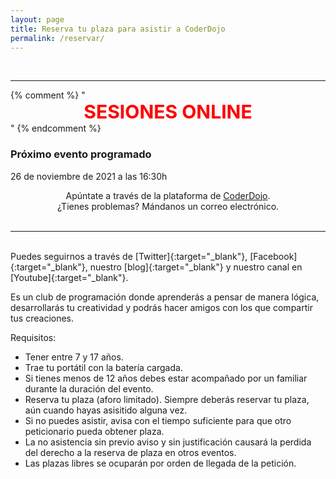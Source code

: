 ```yaml
---
layout: page
title: Reserva tu plaza para asistir a CoderDojo
permalink: /reservar/
---
```


<!--### Nuestro próximo evento será el--> 

<!--{% include calendario.html %}-->

<br>

***
{% comment %}
"<span style="display:block;text-align:center;font-size:30px;color:red;">
**SESIONES ONLINE**</span>"
{% endcomment %}
<div id="eventos">
<h3>Próximo evento programado</h3>
<p>26 de noviembre de 2021 a las 16:30h</p>
</div>
<span style="display:block;text-align:center">Apúntate a través de la plataforma de <a href="https://zen.coderdojo.com/dojos/es/san-jose-de-la-rinconada/la-rinconada-sevilla" target="blank">CoderDojo</a>.<br> ¿Tienes problemas? Mándanos un correo electrónico.</span>
<br>

***

<br>
Puedes seguirnos a través de [Twitter]{:target="_blank"}, [Facebook]{:target="_blank"}, nuestro [blog]{:target="_blank"} y nuestro canal en [Youtube]{:target="_blank"}.


  Es un club de programación donde aprenderás a pensar de manera lógica, desarrollarás tu creatividad y podrás hacer amigos con los que compartir tus creaciones.

Requisitos: 

  * Tener entre 7 y 17 años.
  * Trae tu portátil con la batería cargada.
  * Si tienes menos de 12 años debes estar acompañado por un familiar durante la duración del evento.
  * Reserva tu plaza (aforo limitado). Siempre deberás reservar tu plaza, aún cuando hayas asisitido alguna vez.
  * Si no puedes asistir, avisa con el tiempo suficiente para que otro peticionario pueda obtener plaza.
  * La no asistencia sin previo aviso y sin justificación causará la perdida del derecho a la reserva de plaza en otros eventos.
  * Las plazas libres se ocuparán por orden de llegada de la petición.



<!--Reserva tu plaza [aquí](https://zen.coderdojo.com/dojos/es/san-jose-de-la-rinconada/la-rinconada-sevilla)-->


[Twitter]:https://twitter.com/dojolarinconada
[blog]:https://coderdojolarinconada.github.io/noticias/
[Youtube]:https://www.youtube.com/channel/UC7AelXV3QJB-nmJ_MZQudVQ
[Facebook]:https://www.facebook.com/coderdojorinconada 
[letrero]: /images/letrero.png "Letrero COVID-19"



 
